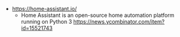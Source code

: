 - https://home-assistant.io/
  - Home Assistant is an open-source home automation platform running on Python 3 https://news.ycombinator.com/item?id=15521743
